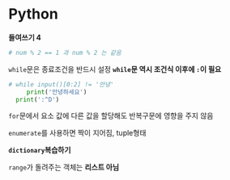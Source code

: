 # Python

**들여쓰기 4**

```python
# num % 2 == 1 과 num % 2 는 같음
```

`while`문은 종료조건을 반드시 설정 **`while`문 역시 조건식 이후에 `:`이 필요**

```python
# while input()[0:2] != '안녕'
     print('안녕하세요')
  print(':^D')
```

`for`문에서 요소 값에 다른 값을 할당해도 반복구문에 영향을 주지 않음

`enumerate`를 사용하면 짝이 지어짐, tuple형태

**`dictionary`복습하기**

`range`가 돌려주는 객체는 **리스트 아님**





